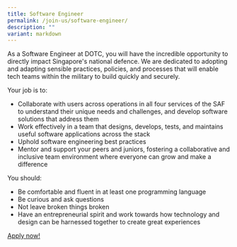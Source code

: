 ```yaml
---
title: Software Engineer
permalink: /join-us/software-engineer/
description: ""
variant: markdown
---
```

As a Software Engineer at DOTC, you will have the incredible opportunity to directly impact Singapore's national defence. We are dedicated to adopting and adapting sensible practices, policies, and processes that will enable tech teams within the military to build quickly and securely. 

Your job is to:
- Collaborate with users across operations in all four services of the SAF to understand their unique needs and challenges, and develop software solutions that address them
- Work effectively in a team that designs, develops, tests, and maintains useful software applications across the stack
- Uphold software engineering best practices
- Mentor and support your peers and juniors, fostering a collaborative and inclusive team environment where everyone can grow and make a difference

You should:
- Be comfortable and fluent in at least one programming language
- Be curious and ask questions 
- Not leave broken things broken
- Have an entrepreneurial spirit and work towards how technology and design can be harnessed together to create great experiences

[Apply now!](https://go.gov.sg/dotc-careers)